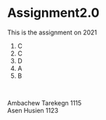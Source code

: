 # Assignment2.0
This is the assignment on 2021 
1. C <br>
2. C<br>
3. D<br>
4. A<br>
5. B<br>
<br>

Ambachew Tarekegn 1115
<br>
Asen Husien 1123
